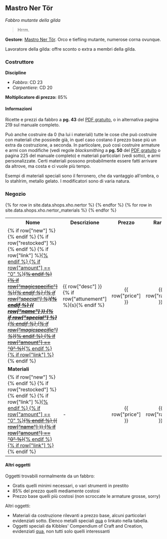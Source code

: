 ## Mastro Ner Tör

_Fabbro mutante della gilda_

> Hrrm.

**Gestore**: [Mastro Ner Tör](/xho/npc/frestynn#mastro-ner-tör). Orco e tiefling mutante, numerose corna ovunque.

Lavoratore della gilda: offre sconto o extra a membri della gilda.

### Costruttore

**Discipline**

-   _Fabbro_: CD 23
-   _Carpentiere_: CD 20

**Moltiplicatore di prezzo:** 85%

<h4 class="collapsible coll-blank">Informazioni</h4>

<div class="collapsible-content bordered" markdown="1">

Ricette e prezzi da fabbro a **pg. 43** del [PDF gratuito](pdf/crafting_free_version_reddit.pdf), o in alternativa pagina 219 sul manuale completo.

Può anche costruire da 0 (ha lui i materiali) tutte le cose che può costruire con materiali che possiede già, in quel caso costano il prezzo base
più un extra da costruzione, a seconda. In particolare, può così costruire armature e armi con modifiche (vedi regole _blacksmithing_ a
**pg. 50** del [PDF gratuito](pdf/crafting_free_version_reddit.pdf) o pagina 225 del manuale completo) e materiali particolari (vedi sotto), e
armi personalizzate. Certi materiali possono probabilmente essere fatti arrivare da altrove, ma costa e ci vuole più tempo.

Esempi di materiali speciali sono il ferronero, che da vantaggio all'ombra, o lo stahlrim, metallo gelato. I modificatori sono di varia natura.

</div>

### Negozio

<table>
    <tr>
        <th>Nome</th>
        <th>Descrizione</th>
        <th>Prezzo</th>
        <th>Rarità</th>
        <th>Quantità</th>
    </tr>
    {% for row in site.data.shops.xho.nertor %}
        <tr>
            <td>
            {% if row["new"] %}<span class="new"></span>{% endif %}
            {% if row["restocked"] %}<span class="restocked"></span>{% endif %}
            {% if row["link"] %}<a href="{{ row['link'] }}">{% endif %}
            {% if row["amount"] == "0" %}<del>{% endif %}
            {% if row["magicspecific"] %}<em>{% endif %}
            {% if row["special"] %}<strong>{% endif %}
            <span markdown="1">{{ row["name"] }}</span>
            {% if row["special"] %}</strong>{% endif %}
            {% if row["magicspecific"] %}</em>{% endif %}
            {% if row["amount"] == "0" %}</del>{% endif %}
            {% if row["link"] %}</a>{% endif %}
            </td>
            <td>{{ row["desc"] }} {% if row["attunement"] %}(s){% endif %}</td>
            <td style="text-align:center">{{ row["price"] }}</td>
            <td style="text-align:center">{{ row["rarity"] }}</td>
            <td style="text-align:center">{{ row["amount"] }}</td>
        </tr>
    {% endfor %}
    <tr class="tablesep">
        <td><strong>Materiali</strong></td>
        <td></td><td></td><td></td><td></td>
    </tr>
    {% for row in site.data.shops.xho.nertor_materials %}
        <tr>
            <td>
            {% if row["new"] %}<span class="new"></span>{% endif %}
            {% if row["restocked"] %}<span class="restocked"></span>{% endif %}
            {% if row["link"] %}<a href="{{ row['link'] }}">{% endif %}
            {% if row["amount"] == "0" %}<del>{% endif %}
            <span markdown="1">{{ row["name"] }}</span>
            {% if row["amount"] == "0" %}</del>{% endif %}
            {% if row["link"] %}</a>{% endif %}
            </td>
            <td>-</td>
            <td style="text-align:center">{{ row["price"] }}</td>
            <td style="text-align:center">{{ row["rarity"] }}</td>
            <td style="text-align:center">{{ row["amount"] }}</td>
        </tr>
    {% endfor %}
</table>

<h4 class="collapsible coll-blank">Altri oggetti</h4>

<div class="collapsible-content bordered" markdown="1">

Oggetti trovabili normalmente da un fabbro:

-   Gratis quelli minimi necessari, o vari strumenti in prestito
-   85% del prezzo quelli mediamente costosi
-   Prezzo base quelli più costosi (non scroccate le armature grosse, sorry)

Altri oggetti:

-   Materiali da costruzione rilevanti a prezzo base, alcuni particolari evidenziati sotto. Elenco metalli speciali [qua](/xho/oggetti#metalli) o linkato nella tabella.
-   Oggetti speciali da Kibbles' Compendium of Craft and Creation, evidenziati [qua](/xho/oggetti), non tutti solo quelli interessanti

</div>